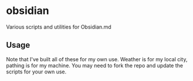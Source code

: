 # obsidian

Various scripts and utilities for Obsidian.md

## Usage

Note that I've built all of these for my own use. Weather is for my local city, pathing is for my machine. You may need to fork the repo and update the scripts for your own use.
